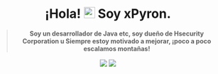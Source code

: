 <h1 align="center">
  ¡Hola! 
  <img src="https://user-images.githubusercontent.com/57642291/115981321-b7a44c80-a58a-11eb-8109-79aa8bcf0698.gif" width="25px">
  Soy <strong>xPyron<strong/>.

</h1>
  <blockquote>
    <p align="center">
      Soy un desarrollador de Java etc, soy dueño de Hsecurity Corporation u
      Siempre estoy motivado a mejorar, ¡poco a poco escalamos montañas!
    <p/>
  </blockquote>
<div align="center">
  <a href="https://twitter.com/xpyron_0%22%3E
    <img src="https://img.shields.io/twitter/follow/xpyron_?color=blue&label=Twitter&logo=brunoohdev&style=for-the-badge" align="center">
  </a>
  <img src="https://img.shields.io/static/v1?label=Discord&message=xpyron_%230001&color=blue&style=for-the-badge" align="center">
  <img src="https://komarev.com/ghpvc/?username=xpyronv&color=blue" align="center">
</div>
